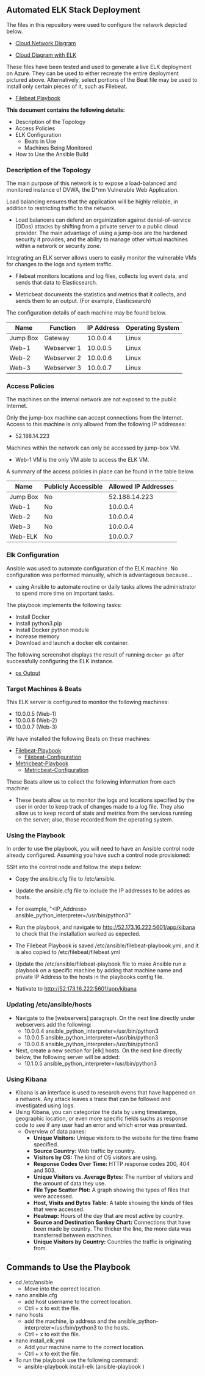 ## Automated ELK Stack Deployment

The files in this repository were used to configure the network depicted below.


  - [Cloud Network Diagram](https://github.com/hart2533/ELK-Stack-Project/blob/main/Diagrams/Final-Cloud-Diagram.png)

  - [Cloud Diagram with ELK](https://github.com/hart2533/ELK-Stack-Project/blob/main/Diagrams/Final-ELK-Diagram.png)

These files have been tested and used to generate a live ELK deployment on Azure. They can be used to either recreate the entire deployment pictured above. Alternatively, select portions of the Beat file may be used to install only certain pieces of it, such as Filebeat.

  - [Filebeat Playbook](https://github.com/hart2533/ELK-Stack-Project/blob/main/Ansible/Filebeat/filebeat-playbook.yml)


**This document contains the following details:**
- Description of the Topology
- Access Policies
- ELK Configuration
  - Beats in Use
  - Machines Being Monitored
- How to Use the Ansible Build


### Description of the Topology

The main purpose of this network is to expose a load-balanced and monitored instance of DVWA, the D*mn Vulnerable Web Application.

Load balancing ensures that the application will be highly reliable, in addition to restricting traffic to the network.

- Load balancers can defend an orgainization against denial-of-service (DDos) attacks by shifting from a private server to a public cloud provider. The main advantage of using a jump-box are the hardened security it provides, and the ability to manage other virtual machines within a network or security zone. 



Integrating an ELK server allows users to easily monitor the vulnerable VMs for changes to the logs and system traffic.
- Filebeat monitors locations and log files, collects log event data, and sends that data to Elasticsearch.


- Metricbeat documents the statistics and metrics that it collects, and sends them to an output. (For example, Elasticsearch)


The configuration details of each machine may be found below.

| Name     |  Function  | IP Address | Operating System |
|----------|------------|------------|------------------|
| Jump Box | Gateway    | 10.0.0.4   | Linux            |
| Web-1    |Webserver 1 | 10.0.0.5   | Linux            |
| Web-2    |Webserver 2 | 10.0.0.6   | Linux            |
| Web-3    |Webserver 3 | 10.0.0.7   | Linux            |


### Access Policies

The machines on the internal network are not exposed to the public Internet. 

Only the jump-box machine can accept connections from the Internet. Access to this machine is only allowed from the following IP addresses:

- 52.188.14.223

Machines within the network can only be accessed by jump-box VM.

- Web-1 VM is the only VM able to access the ELK VM.

A summary of the access policies in place can be found in the table below.

| Name     | Publicly Accessible | Allowed IP Addresses |
|----------|---------------------|----------------------|
| Jump Box | No                  | 52.188.14.223        |
| Web-1    | No                  | 10.0.0.4             |
| Web-2    | No                  | 10.0.0.4             |
| Web-3    | No                  | 10.0.0.4             |
| Web-ELK  | No                  | 10.0.0.7             |

### Elk Configuration

Ansible was used to automate configuration of the ELK machine. No configuration was performed manually, which is advantageous because...
- using Ansible to automate routine or daily tasks allows the administrator to spend more time on important tasks. 

The playbook implements the following tasks:
- Install Docker
- Install python3.pip
- Install Docker python module
- Increase memory
- Download and launch a docker elk container. 

The following screenshot displays the result of running `docker ps` after successfully configuring the ELK instance.

  - [ps Output](https://github.com/hart2533/ELK-Stack-Project/blob/main/Ansible/Images/Output-ps.png)



### Target Machines & Beats
This ELK server is configured to monitor the following machines:
- 10.0.0.5 (Web-1)
- 10.0.0.6 (Web-2)
- 10.0.0.7 (Web-3)

We have installed the following Beats on these machines:


- [Filebeat-Playbook](https://github.com/hart2533/ELK-Stack-Project/blob/main/Ansible/Filebeat/filebeat-playbook.yml)
  - [Filebeat-Configuration](https://github.com/hart2533/ELK-Stack-Project/blob/main/Linux/Filebeat/filebeat-configuration.yml)
- [Metricbeat-Playbook](https://github.com/hart2533/ELK-Stack-Project/blob/main/Ansible/Metricbeat/metricbeat-playbook.yml)
  - [Metricbeat-Configuration](https://github.com/hart2533/ELK-Stack-Project/blob/main/Linux/Metricbeat/metricbeat-configuration.yml)


These Beats allow us to collect the following information from each machine:
- These beats allow us to monitor the logs and locations specified by the user in order to keep track of changes made to a log file. They also allow us to keep record of stats and metrics from the services running on the server; also, those recorded from the operating system. 

### Using the Playbook
In order to use the playbook, you will need to have an Ansible control node already configured. Assuming you have such a control node provisioned: 

SSH into the control node and follow the steps below:
- Copy the ansible.cfg file to /etc/ansible.
- Update the ansible.cfg file to include the IP addresses to be addes as hosts. 
-   For example, "<IP_Address> ansible_python_interpreter=/usr/bin/python3"


- Run the playbook, and navigate to http://52.173.16.222:5601/app/kibana to check that the installation worked as expected.

- The Filebeat Playbook is saved /etc/ansible/filebeat-playbook.yml, and it is also copied to /etc/filebeat/filebeat.yml
- Update the /etc/ansible/filebeat-playbook file to make Ansible run a playbook on a specific machine by adding that machine name and private IP Address to the hosts in the playbooks config file. 

- Nativate to http://52.173.16.222:5601/app/kibana

### Updating /etc/ansible/hosts
- Navigate to the [webservers] paragraph. On the next line directly under webservers add the following:
  - 10.0.0.4 ansible_python_interpreter=/usr/bin/python3
  - 10.0.0.5 ansible_python_interpreter=/usr/bin/python3
  - 10.0.0.6 ansible_python_interpreter=/usr/bin/python3
- Next, create a new section for [elk] hosts. On the next line directly below, the following server will be added:
  - 10.1.0.5 ansible_python_interpreter=/usr/bin/python3


### Using Kibana
- Kibana is an interface is used to research evens that have happened on a network. Any attack leaves a trace that can be followed and investigated using logs. 
- Using Kibana, you can categorize the data by using timestamps, geographic location, or even more specific fields suchs as response code to see if any user had an error and which error was presented. 
  - Overview of data panes:
    - **Unique Visitors:** Unique visitors to the website for the time frame specified.
    - **Source Country:** Web traffic by country.
    - **Visitors by OS:** The kind of OS visitors are using.
    - **Response Codes Over Time:** HTTP response codes 200, 404 and 503.
    - **Unique Visitors vs. Average Bytes:** The number of visitors and the amount of data they use.
    - **File Type Scatter Plot:** A graph showing the types of files that were accessed.
    - **Host, Visits and Bytes Table:** A table showing the kinds of files that were accessed.
    - **Heatmap:** Hours of the day that are most active by country.
    - **Source and Destination Sankey Chart:** Connections that have been made by country. The thicker the line, the more data was transferred between machines.
    - **Unique Visitors by Country:** Countries the traffic is originating from.


## Commands to Use the Playbook
- cd /etc/ansible
  - Move into the correct location.
- nano ansible.cfg
  - add host username to the correct location.
  - Ctrl + x to exit the file.
- nano hosts
  - add the machine, ip address and the ansible_python-interpreter=/usr/bin/python3 to the hosts.
  - Ctrl + x to exit the file.
- nano install_elk.yml 
  - Add your machine name to the correct location.
  - Ctrl + x to exit the file.
- To run the playbook use the following command: 
  - ansible-playbook install-elk  (ansible-playbook <yml filename>)
  
